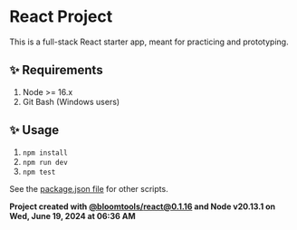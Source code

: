 # React Project

This is a full-stack React starter app, meant for practicing and prototyping.

## ✨ Requirements

1. Node >= 16.x
2. Git Bash (Windows users)

## ✨ Usage

1. `npm install`
2. `npm run dev`
3. `npm test`

See the [package.json file](./package.json) for other scripts.

**Project created with [@bloomtools/react@0.1.16](https://github.com/bloominstituteoftechnology/npm-tools-react) and Node v20.13.1 on Wed, June 19, 2024 at 06:36 AM**
